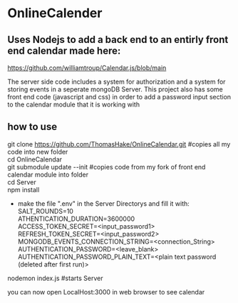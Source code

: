 # OnlineCalender

## Uses Nodejs to add a back end to an entirly front end calendar made here:
https://github.com/williamtroup/Calendar.js/blob/main

The server side code includes a system for authorization and a system for storing events in a seperate mongoDB Server. 
This project also has some front end code (javascript and css) in order to add a password input section to the calendar module that it is working with


## how to use 
git clone https://github.com/ThomasHake/OnlineCalendar.git		#copies all my code into new folder  
cd OnlineCalendar  
git submodule update --init  		#copies code from my fork of front end calendar module into folder  
cd Server  
npm install


* make the file ".env" in the Server Directorys and fill it with:  
SALT_ROUNDS=10  
ATHENTICATION_DURATION=3600000  
ACCESS_TOKEN_SECRET=<input_password1>  
REFRESH_TOKEN_SECRET=<input_password2>  
MONGODB_EVENTS_CONNECTION_STRING=<connection_String>  
AUTHENTICATION_PASSWORD=<leave_blank>  
AUTHENTICATION_PASSWORD_PLAIN_TEXT=<plain text password (deleted after first run)>  
  

nodemon index.js				#starts Server  
  
you can now open LocalHost:3000 in web browser to see calendar  



